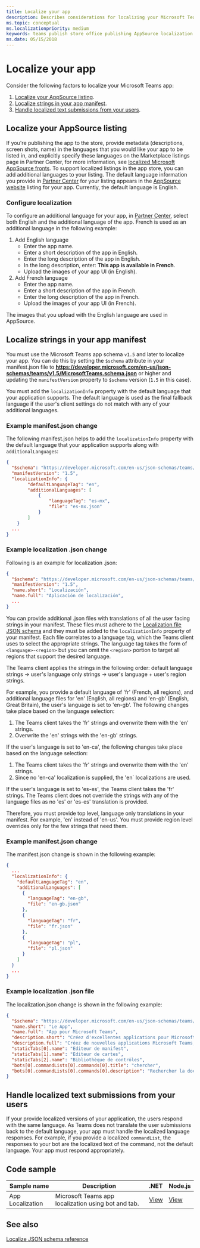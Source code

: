 ```yaml
---
title: Localize your app
description: Describes considerations for localizing your Microsoft Teams app.
ms.topic: conceptual
ms.localizationpriority: medium
keywords: teams publish store office publishing AppSource localization language
ms.date: 05/15/2018
---
```

# Localize your app

Consider the following factors to localize your Microsoft Teams app:

1. [Localize your AppSource listing](#localize-your-appsource-listing).
1. [Localize strings in your app manifest](#localize-strings-in-your-app-manifest). 
1. [Handle localized text submissions from your users](#handle-localized-text-submissions-from-your-users).

## Localize your AppSource listing

If you're publishing the app to the store, provide metadata (descriptions, screen shots, name) in the languages that you would like your app to be listed in, and explicitly specify these languages on the Marketplace listings page in Partner Center, for more information, see [localized Microsoft AppSource fronts](/office/dev/store/prepare-localized-solutions#localized-microsoft-appsource-fronts). To support localized listings in the app store, you can add additional languages to your listing. The default language information you provide in [Partner Center](/office/dev/store/submit-to-appsource-via-partner-center) for your listing appears in the [AppSource website](https://appsource.microsoft.com/marketplace/apps?product=office%3Bteams&page=1 "AppSource is one place for all your team needs. bring everything together including chats, meetings, calls, files, and tools to enable more productive teamwork.") listing for your app. Currently, the default language is English.

### Configure localization

To configure an additional language for your app, in [Partner Center](/office/dev/store/submit-to-appsource-via-partner-center), select both English and the additional language of the app. French is used as an additional language in the following example:

1. Add English language
    * Enter the app name.
    * Enter a short description of the app in English.
    * Enter the long description of the app in English.
    * In the long description, enter: **This app is available in French**.
    * Upload the images of your app UI (in English).
2. Add French language
    * Enter the app name.
    * Enter a short description of the app in French.
    * Enter the long description of the app in French.
    * Upload the images of your app UI (in French).

The images that you upload with the English language are used in AppSource.

## Localize strings in your app manifest

You must use the Microsoft Teams app schema `v1.5` and later to localize your app. You can do this by setting the `$schema` attribute in your manifest.json file to **https://developer.microsoft.com/en-us/json-schemas/teams/v1.5/MicrosoftTeams.schema.json** or higher and updating the `manifestVersion` property to `$schema` version (`1.5` in this case). 

You must add the `localizationInfo` property with the default language that your application supports. The default language is used as the final fallback language if the user's client settings do not match with any of your additional languages.

### Example manifest.json change

The following manifest.json helps to add the `localizationInfo` property with the default language that your application supports along with `additionalLanguages`:

```json
{
  "$schema": "https://developer.microsoft.com/en-us/json-schemas/teams/v1.5/MicrosoftTeams.schema.json",
  "manifestVersion": "1.5",
  "localizationInfo": {
		"defaultLanguageTag": "en",
		"additionalLanguages": [
			{
				"languageTag": "es-mx",
				"file": "es-mx.json"
			}
		]
	}
  ...
}
```

### Example localization .json change

Following is an example for localization .json:

```json
{
  "$schema": "https://developer.microsoft.com/en-us/json-schemas/teams/v1.5/MicrosoftTeams.Localization.schema.json",
  "manifestVersion": "1.5",
  "name.short": "Localización",
  "name.full": "Aplicación de localización",
  ...
}
```


You can provide additional .json files with translations of all the user facing strings in your manifest. These files must adhere to the [Localization file JSON schema](../../resources/schema/localization-schema.md) and they must be added to the `localizationInfo` property of your manifest. Each file correlates to a language tag, which the Teams client uses to select the appropriate strings. The language tag takes the form of `<language>-<region>` but you can omit the `<region>` portion to target all regions that support the desired language.

The Teams client applies the strings in the following order:
default language strings -> user's language only strings -> user's language + user's region strings.

For example, you provide a default language of 'fr' (French, all regions), and additional language files for 'en' (English, all regions) and 'en-gb' (English, Great Britain), the user's language is set to 'en-gb'. The following changes take place based on the language selection:

1. The Teams client takes the 'fr' strings and overwrite them with the 'en' strings.
1. Overwrite the 'en' strings with the 'en-gb' strings.

If the user's language is set to 'en-ca', the following changes take place based on the language selection: 

1. The Teams client takes the 'fr' strings and overwrite them with the 'en' strings.
1. Since no 'en-ca' localization is supplied, the 'en` localizations are used.

If the user's language is set to 'es-es', the Teams client takes the 'fr' strings. The Teams client does not override the strings with any of the language files as no 'es' or 'es-es' translation is provided.

Therefore, you must provide top level, language only translations in your manifest. For example, 'en' instead of 'en-us'. You must provide region level overrides only for the few strings that need them. 

### Example manifest.json change

The manifest.json change is shown in the following example:

```json
{
  ...
  "localizationInfo": {
    "defaultLanguageTag": "en",
    "additionalLanguages": [
      {
        "languageTag": "en-gb",
        "file": "en-gb.json"
      },
      {
        "languageTag": "fr",
        "file": "fr.json"
      },
      {
        "languageTag": "pl",
        "file": "pl.json"
      }
    ]
  }
  ...
}
```

### Example localization .json file

 The localization.json change is shown in the following example:

```json
{
  "$schema": "https://developer.microsoft.com/en-us/json-schemas/teams/v1.8/MicrosoftTeams.Localization.schema.json",
  "name.short": "Le App",
  "name.full": "App pour Microsoft Teams",
  "description.short": "Créez d'excellentes applications pour Microsoft Teams avec App.",
  "description.full": "Créez de nouvelles applications Microsoft Teams, concevez et prévisualisez des cartes bot, et explorez la documentation avec App.",
  "staticTabs[0].name": "Editeur de manifest",
  "staticTabs[1].name": "Editeur de cartes",
  "staticTabs[2].name": "Bibliothèque de contrôles",
  "bots[0].commandLists[0].commands[0].title": "chercher",
  "bots[0].commandLists[0].commands[0].description": "Rechercher la documentation Teams pertinente"
}
```

## Handle localized text submissions from your users

If your provide localized versions of your application, the users respond with the same language. As Teams does not translate the user submissions back to the default language, your app must handle the localized language responses. For example, if you provide a localized `commandList`, the responses to your bot are the localized text of the command, not the default language. Your app must respond appropriately.

## Code sample

| Sample name | Description | .NET | Node.js |
|-------------|-------------|------|------|
| App Localization | Microsoft Teams app localization using bot and tab. | [View](https://github.com/OfficeDev/Microsoft-Teams-Samples/tree/main/samples/app-localization/csharp) |[View](https://github.com/OfficeDev/Microsoft-Teams-Samples/tree/main/samples/app-localization/nodejs) |

## See also

[Localize JSON schema reference](~/resources/schema/localization-schema.md)

